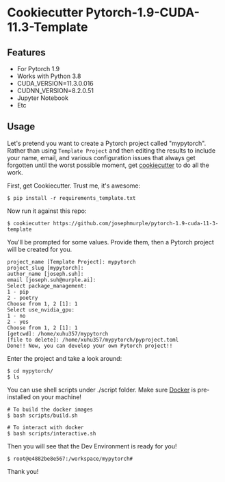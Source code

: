 # Cookiecutter Pytorch-1.9-CUDA-11.3-Template

## Features
- For Pytorch 1.9
- Works with Python 3.8
- CUDA_VERSION=11.3.0.016
- CUDNN_VERSION=8.2.0.51
- Jupyter Notebook
- Etc


## Usage
Let's pretend you want to create a Pytorch project called "mypytorch". Rather than using `Template Project`
and then editing the results to include your name, email, and various configuration issues that always get forgotten until the worst possible moment, get [cookiecutter](https://github.com/cookiecutter/cookiecutter) to do all the work.

First, get Cookiecutter. Trust me, it's awesome:

    $ pip install -r requirements_template.txt

Now run it against this repo:

    $ cookiecutter https://github.com/josephmurple/pytorch-1.9-cuda-11-3-template

You'll be prompted for some values. Provide them, then a Pytorch project will be created for you.

    project_name [Template Project]: mypytorch
    project_slug [mypytorch]:
    author_name [joseph.suh]:
    email [joseph.suh@murple.ai]:
    Select package_management:
    1 - pip
    2 - poetry
    Choose from 1, 2 [1]: 1
    Select use_nvidia_gpu:
    1 - no
    2 - yes
    Choose from 1, 2 [1]: 1
    [getcwd]: /home/xuhu357/mypytorch
    [file to delete]: /home/xuhu357/mypytorch/pyproject.toml
    Done!! Now, you can develop your own Pytorch project!!

Enter the project and take a look around:

    $ cd mypytorch/
    $ ls

You can use shell scripts under ./script folder. Make sure [Docker](<https://www.docker.com/get-started>) is pre-installed on your machine!

    # To build the docker images
    $ bash scripts/build.sh

    # To interact with docker
    $ bash scripts/interactive.sh

Then you will see that the Dev Environment is ready for you!

    $ root@e4882be8e567:/workspace/mypytorch# 

Thank you!



